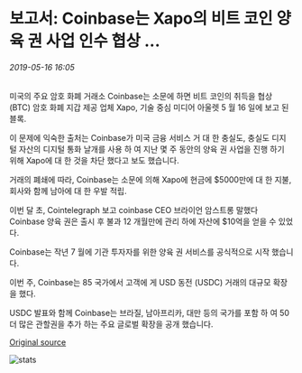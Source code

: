 # 보고서: Coinbase는 Xapo의 비트 코인 양육 권 사업 인수 협상 ...

###### 2019-05-16 16:05

미국의 주요 암호 화폐 거래소 Coinbase는 소문에 하면 비트 코인의 취득을 협상 (BTC) 암호 화폐 지갑 제공 업체 Xapo, 기술 중심 미디어 아울렛 5 월 16 일에 보고 된 블록.

이 문제에 익숙한 출처는 Coinbase가 미국 금융 서비스 거 대 한 충실도, 충실도 디지털 자산의 디지털 통화 날개를 사용 하 여 지난 몇 주 동안의 양육 권 사업을 진행 하기 위해 Xapo에 대 한 것을 차단 했다고 보도 했습니다.

거래의 폐쇄에 따라, Coinbase는 소문에 의해 Xapo에 현금에 $5000만에 대 한 지불, 회사와 함께 남아에 대 한 우발 적립.

이번 달 초, Cointelegraph 보고 coinbase CEO 브라이언 암스트롱 말했다 Coinbase 양육 권은 출시 후 불과 12 개월만에 관리 하에 자산에 $10억을 얻을 수 있었다.

Coinbase는 작년 7 월에 기관 투자자를 위한 양육 권 서비스를 공식적으로 시작 했습니다.

이번 주, Coinbase는 85 국가에서 고객에 게 USD 동전 (USDC) 거래의 대규모 확장을 했다.

USDC 발표와 함께 Coinbase는 브라질, 남아프리카, 대만 등의 국가를 포함 하 여 50 더 많은 관할권을 추가 하는 주요 글로벌 확장을 공개 했습니다.

[Original source](https://cointelegraph.com/news/report-coinbase-negotiates-acquisition-of-xapos-bitcoin-custody-business)

![stats](https://c.statcounter.com/11760860/0/a89fa40b/1/ "stats")
